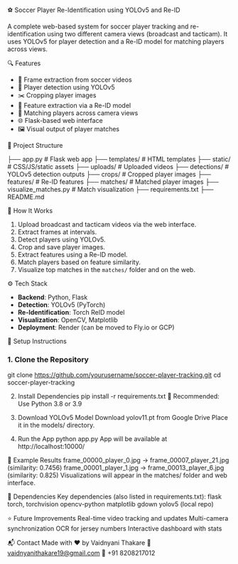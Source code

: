 ⚽ Soccer Player Re-Identification using YOLOv5 and Re-ID

A complete web-based system for soccer player tracking and re-identification using two different camera views (broadcast and tacticam). It uses YOLOv5 for player detection and a Re-ID model for matching players across views.


🔍 Features

- 🎥 Frame extraction from soccer videos
- 🧠 Player detection using YOLOv5
- ✂️ Cropping player images
- 🧬 Feature extraction via a Re-ID model
- 🔁 Matching players across camera views
- 🌐 Flask-based web interface
- 🖼️ Visual output of player matches

 📁 Project Structure

├── app.py # Flask web app
├── templates/ # HTML templates
├── static/ # CSS/JS/static assets
├── uploads/ # Uploaded videos
├── detections/ # YOLOv5 detection outputs
├── crops/ # Cropped player images
├── features/ # Re-ID features
├── matches/ # Matched player images
├── visualize_matches.py # Match visualization
├── requirements.txt
├── README.md

 🧠 How It Works

1. Upload broadcast and tacticam videos via the web interface.
2. Extract frames at intervals.
3. Detect players using YOLOv5.
4. Crop and save player images.
5. Extract features using a Re-ID model.
6. Match players based on feature similarity.
7. Visualize top matches in the `matches/` folder and on the web.


 ⚙️ Tech Stack

- **Backend**: Python, Flask
- **Detection**: YOLOv5 (PyTorch)
- **Re-Identification**: Torch ReID model
- **Visualization**: OpenCV, Matplotlib
- **Deployment**: Render (can be moved to Fly.io or GCP)

🔧 Setup Instructions

### 1. Clone the Repository

git clone https://github.com/yourusername/soccer-player-tracking.git
cd soccer-player-tracking

2. Install Dependencies
pip install -r requirements.txt
📌 Recommended: Use Python 3.8 or 3.9

3. Download YOLOv5 Model
Download yolov11.pt from Google Drive
Place it in the models/ directory.

4. Run the App
python app.py
App will be available at http://localhost:10000/

🧪 Example Results
frame_00000_player_0.jpg → frame_00007_player_21.jpg (similarity: 0.7456)
frame_00001_player_1.jpg → frame_00013_player_6.jpg (similarity: 0.825)
Visualizations will appear in the matches/ folder and web interface.

🧩 Dependencies
Key dependencies (also listed in requirements.txt):
flask
torch, torchvision
opencv-python
matplotlib
gdown
yolov5 (local repo)

⭐ Future Improvements
Real-time video tracking and updates
Multi-camera synchronization
OCR for jersey numbers
Interactive dashboard with stats

📬 Contact
Made with ❤️ by Vaidnyani Thakare
📧 vaidnyanithakare19@gmail.com
📱 +91 8208217012
